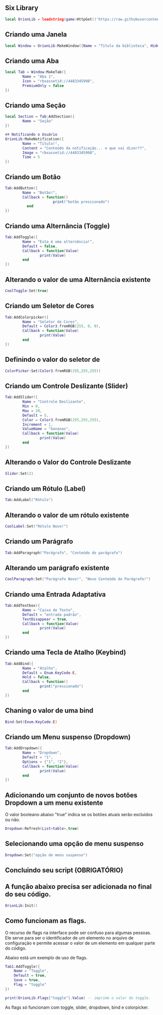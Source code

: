 ## Six Library
```lua
local OrionLib = loadstring(game:HttpGet(('https://raw.githubusercontent.com/ySixxNz/SixLib/LibraryV1/Source')))()
```
## Criando uma Janela
```lua
local Window = OrionLib:MakeWindow({Name = "Título da biblioteca", HidePremium = false, SaveConfig = true, ConfigFolder = "OrionTest"})
```

## Criando uma Aba
```lua
local Tab = Window:MakeTab({
        Name = "Aba 1",
        Icon = "rbxassetid://4483345998",
        PremiumOnly = false
})
```

## Criando uma Seção
```lua
local Section = Tab:AddSection({
        Name = "Seção"
})
```
```lua
## Notificando o Usuário
OrionLib:MakeNotification({
        Name = "Título!",
        Content = "Conteúdo da notificação... o que vai dizer??",
        Image = "rbxassetid://4483345998",
        Time = 5
})
```

## Criando um Botão
```lua
Tab:AddButton({
        Name = "Botão!",
        Callback = function()
                      print("botão pressionado")
          end    
})
```

## Criando uma Alternância (Toggle)
```lua
Tab:AddToggle({
        Name = "Esta é uma alternância!",
        Default = false,
        Callback = function(Value)
                print(Value)
        end    
})
```

## Alterando o valor de uma Alternância existente
```lua
CoolToggle:Set(true)
```

## Criando um Seletor de Cores
```lua
Tab:AddColorpicker({
        Name = "Seletor de Cores",
        Default = Color3.fromRGB(255, 0, 0),
        Callback = function(Value)
                print(Value)
        end          
})
```

## Definindo o valor do seletor de 
```lua
ColorPicker:Set(Color3.fromRGB(255,255,255))
```

## Criando um Controle Deslizante (Slider)
```lua
Tab:AddSlider({
        Name = "Controle Deslizante",
        Min = 0,
        Max = 20,
        Default = 5,
        Color = Color3.fromRGB(255,255,255),
        Increment = 1,
        ValueName = "bananas",
        Callback = function(Value)
                print(Value)
        end    
})
```

## Alterando o Valor do Controle Deslizante
```lua
Slider:Set(2)
```

## Criando um Rótulo (Label)

```lua
Tab:AddLabel("Rótulo")
```

## Alterando o valor de um rótulo existente
```lua
CoolLabel:Set("Rótulo Novo!")
```


## Criando um Parágrafo
```lua
Tab:AddParagraph("Parágrafo", "Conteúdo do parágrafo")
```

## Alterando um parágrafo existente
```lua
CoolParagraph:Set("Parágrafo Novo!", "Novo Conteúdo do Parágrafo!")
```

## Criando uma Entrada Adaptativa
```lua
Tab:AddTextbox({
        Name = "Caixa de Texto",
        Default = "entrada padrão",
        TextDisappear = true,
        Callback = function(Value)
                print(Value)
        end          
})
```


## Criando uma Tecla de Atalho (Keybind)
```lua
Tab:AddBind({
        Name = "Atalho",
        Default = Enum.KeyCode.E,
        Hold = false,
        Callback = function()
                print("pressionado")
        end    
})
```

## Chaning o valor de uma bind
```lua
Bind:Set(Enum.KeyCode.E)
```

## Criando um Menu suspenso (Dropdown)
```lua
Tab:AddDropdown({
        Name = "Dropdown",
        Default = "1",
        Options = {"1", "2"},
        Callback = function(Value)
                print(Value)
        end    
})
```

## Adicionando um conjunto de novos botões Dropdown a um menu existente

O valor booleano abaixo "true" indica se os botões atuais serão excluídos ou não.

```lua
Dropdown:Refresh(List<table>,true)
```


## Selecionando uma opção de menu suspenso
```lua
Dropdown:Set("opção de menu suspenso")
```

## Concluindo seu script (OBRIGATÓRIO)
## A função abaixo precisa ser adicionada no final do seu código.

```lua
OrionLib:Init()
```

## Como funcionam as flags.
O recurso de flags na interface pode ser confuso para algumas pessoas. Ele serve para ser o identificador de um elemento no arquivo de configuração e permite acessar o valor de um elemento em qualquer parte do código.
 
 Abaixo está um exemplo de uso de flags.
 ```lua
 Tab1:AddToggle({
     Name = "Toggle",
     Default = true,
     Save = true,
     Flag = "toggle"
 })
 ```
 
 ```lua
 print(OrionLib.Flags["toggle"].Value) -- imprime o valor do toggle.
 ```

As flags só funcionam com toggle, slider, dropdown, bind e colorpicker.

